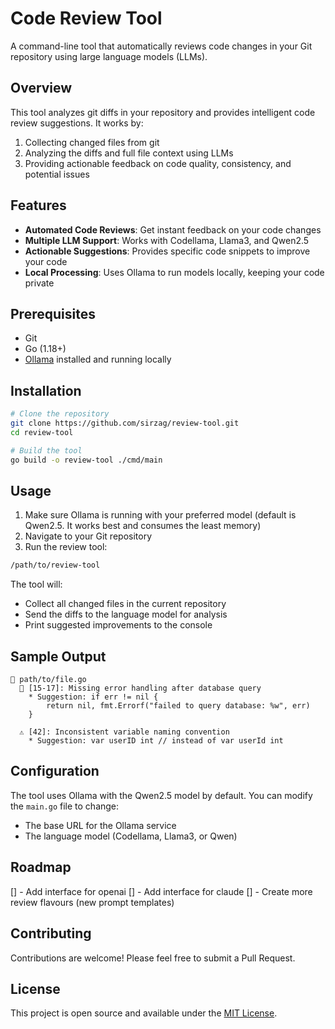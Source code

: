# Code Review Tool

A command-line tool that automatically reviews code changes in your Git repository using large language models (LLMs).

## Overview

This tool analyzes git diffs in your repository and provides intelligent code review suggestions. It works by:

1. Collecting changed files from git
2. Analyzing the diffs and full file context using LLMs
3. Providing actionable feedback on code quality, consistency, and potential issues

## Features

- **Automated Code Reviews**: Get instant feedback on your code changes
- **Multiple LLM Support**: Works with Codellama, Llama3, and Qwen2.5
- **Actionable Suggestions**: Provides specific code snippets to improve your code
- **Local Processing**: Uses Ollama to run models locally, keeping your code private

## Prerequisites

- Git
- Go (1.18+)
- [Ollama](https://ollama.ai/) installed and running locally

## Installation

```bash
# Clone the repository
git clone https://github.com/sirzag/review-tool.git
cd review-tool

# Build the tool
go build -o review-tool ./cmd/main
```

## Usage

1. Make sure Ollama is running with your preferred model (default is Qwen2.5. It works best and consumes the least memory)
2. Navigate to your Git repository
3. Run the review tool:

```bash
/path/to/review-tool
```

The tool will:
- Collect all changed files in the current repository
- Send the diffs to the language model for analysis
- Print suggested improvements to the console

## Sample Output

```
📁 path/to/file.go
  🛑 [15-17]: Missing error handling after database query
    * Suggestion: if err != nil {
        return nil, fmt.Errorf("failed to query database: %w", err)
    }

  ⚠️ [42]: Inconsistent variable naming convention
    * Suggestion: var userID int // instead of var userId int
```

## Configuration

The tool uses Ollama with the Qwen2.5 model by default. You can modify the `main.go` file to change:

- The base URL for the Ollama service
- The language model (Codellama, Llama3, or Qwen)

## Roadmap

[] - Add interface for openai
[] - Add interface for claude
[] - Create more review flavours (new prompt templates)

## Contributing

Contributions are welcome! Please feel free to submit a Pull Request.

## License

This project is open source and available under the [MIT License](LICENSE).
